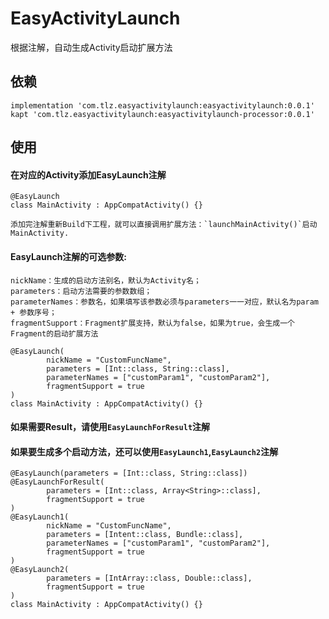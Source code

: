 # EasyActivityLaunch
根据注解，自动生成Activity启动扩展方法

## 依赖
```
implementation 'com.tlz.easyactivitylaunch:easyactivitylaunch:0.0.1'
kapt 'com.tlz.easyactivitylaunch:easyactivitylaunch-processor:0.0.1'
```
## 使用
#### 在对应的Activity添加EasyLaunch注解
```
@EasyLaunch
class MainActivity : AppCompatActivity() {}

添加完注解重新Build下工程，就可以直接调用扩展方法：`launchMainActivity()`启动MainActivity.
```
#### EasyLaunch注解的可选参数:
```
nickName：生成的启动方法别名，默认为Activity名；
parameters：启动方法需要的参数数组；
parameterNames：参数名，如果填写该参数必须与parameters一一对应，默认名为param + 参数序号；
fragmentSupport：Fragment扩展支持，默认为false，如果为true，会生成一个Fragment的启动扩展方法

@EasyLaunch(
        nickName = "CustomFuncName",
        parameters = [Int::class, String::class],
        parameterNames = ["customParam1", "customParam2"],
        fragmentSupport = true
)
class MainActivity : AppCompatActivity() {}
```
#### 如果需要Result，请使用`EasyLaunchForResult`注解
#### 如果要生成多个启动方法，还可以使用`EasyLaunch1`,`EasyLaunch2`注解
```
@EasyLaunch(parameters = [Int::class, String::class])
@EasyLaunchForResult(
        parameters = [Int::class, Array<String>::class],
        fragmentSupport = true
)
@EasyLaunch1(
        nickName = "CustomFuncName",
        parameters = [Intent::class, Bundle::class],
        parameterNames = ["customParam1", "customParam2"],
        fragmentSupport = true
)
@EasyLaunch2(
        parameters = [IntArray::class, Double::class],
        fragmentSupport = true
)
class MainActivity : AppCompatActivity() {}
```
